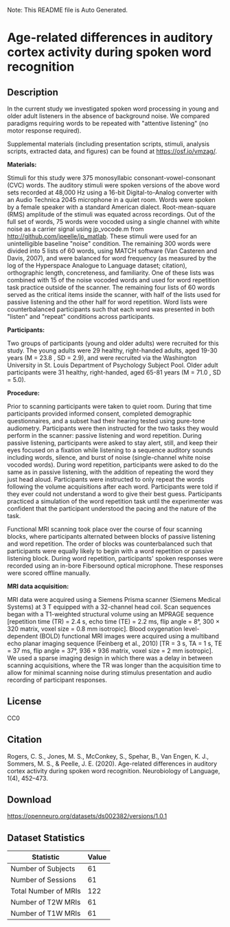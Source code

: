 Note: This README file is Auto Generated.

# Age-related differences in auditory cortex activity during spoken word recognition

## Description

In the current study we investigated spoken word processing in young and
older adult listeners in the absence of background noise. We compared
paradigms requiring words to be repeated with "attentive listening" (no
motor response required).

Supplemental materials (including presentation scripts, stimuli,
analysis scripts, extracted data, and figures) can be found at
<https://osf.io/vmzag/>.

**Materials:**

Stimuli for this study were 375 monosyllabic consonant-vowel-consonant
(CVC) words. The auditory stimuli were spoken versions of the above word
sets recorded at 48,000 Hz using a 16-bit Digital-to-Analog converter
with an Audio Technica 2045 microphone in a quiet room. Words were
spoken by a female speaker with a standard American dialect.
Root-mean-square (RMS) amplitude of the stimuli was equated across
recordings. Out of the full set of words, 75 words were vocoded using a
single channel with white noise as a carrier signal using jp_vocode.m
from <http://github.com/jpeelle/jp_matlab>. These stimuli were used for
an unintelligible baseline "noise" condition. The remaining 300 words
were divided into 5 lists of 60 words, using MATCH software (Van
Casteren and Davis, 2007), and were balanced for word frequency (as
measured by the log of the Hyperspace Analogue to Language dataset;
citation), orthographic length, concreteness, and familiarity. One of
these lists was combined with 15 of the noise vocoded words and used for
word repetition task practice outside of the scanner. The remaining four
lists of 60 words served as the critical items inside the scanner, with
half of the lists used for passive listening and the other half for word
repetition. Word lists were counterbalanced participants such that each
word was presented in both "listen" and "repeat" conditions across
participants.

**Participants:**

Two groups of participants (young and older adults) were recruited for
this study. The young adults were 29 healthy, right-handed adults, aged
19-30 years (M = 23.8 , SD = 2.9), and were recruited via the Washington
University in St. Louis Department of Psychology Subject Pool. Older
adult participants were 31 healthy, right-handed, aged 65-81 years (M =
71.0 , SD = 5.0).

**Procedure:**

Prior to scanning participants were taken to quiet room. During that
time participants provided informed consent, completed demographic
questionnaires, and a subset had their hearing tested using pure-tone
audiometry. Participants were then instructed for the two tasks they
would perform in the scanner: passive listening and word repetition.
During passive listening, participants were asked to stay alert, still,
and keep their eyes focused on a fixation while listening to a sequence
auditory sounds including words, silence, and burst of noise
(single-channel white noise vocoded words). During word repetition,
participants were asked to do the same as in passive listening, with the
addition of repeating the word they just head aloud. Participants were
instructed to only repeat the words following the volume acquisitions
after each word. Participants were told if they ever could not
understand a word to give their best guess. Participants practiced a
simulation of the word repetition task until the experimenter was
confident that the participant understood the pacing and the nature of
the task.

Functional MRI scanning took place over the course of four scanning
blocks, where participants alternated between blocks of passive
listening and word repetition. The order of blocks was counterbalanced
such that participants were equally likely to begin with a word
repetition or passive listening block. During word repetition,
participants' spoken responses were recorded using an in-bore Fibersound
optical microphone. These responses were scored offline manually.

**MRI data acquisition:**

MRI data were acquired using a Siemens Prisma scanner (Siemens Medical
Systems) at 3 T equipped with a 32-channel head coil. Scan sequences
began with a T1-weighted structural volume using an MPRAGE sequence
[repetition time (TR) = 2.4 s, echo time (TE) = 2.2 ms, flip angle = 8°,
300 × 320 matrix, voxel size = 0.8 mm isotropic]. Blood oxygenation
level-dependent (BOLD) functional MRI images were acquired using a
multiband echo planar imaging sequence (Feinberg et al., 2010) [TR = 3
s, TA = 1 s, TE = 37 ms, flip angle = 37°, 936 × 936 matrix, voxel size
= 2 mm isotropic]. We used a sparse imaging design in which there was a
delay in between scanning acquisitions, where the TR was longer than the
acquisition time to allow for minimal scanning noise during stimulus
presentation and audio recording of participant responses. 


## License

CC0

## Citation

Rogers, C. S., Jones, M. S., McConkey, S., Spehar, B., Van Engen, K. J., Sommers, M. S., & Peelle, J. E. (2020). Age-related differences in auditory cortex activity during spoken word recognition. Neurobiology of Language, 1(4), 452–473.

## Download

https://openneuro.org/datasets/ds002382/versions/1.0.1

## Dataset Statistics

| Statistic | Value |
| --- | --- |
| Number of Subjects | 61 |
| Number of Sessions | 61 |
| Total Number of MRIs | 122 |
| Number of T2W MRIs | 61 |
| Number of T1W MRIs | 61 |

